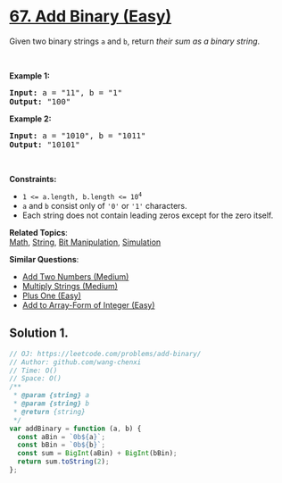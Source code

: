 # [67. Add Binary (Easy)](https://leetcode.com/problems/add-binary/)

<p>Given two binary strings <code>a</code> and <code>b</code>, return <em>their sum as a binary string</em>.</p>

<p>&nbsp;</p>
<p><strong>Example 1:</strong></p>
<pre><strong>Input:</strong> a = "11", b = "1"
<strong>Output:</strong> "100"
</pre><p><strong>Example 2:</strong></p>
<pre><strong>Input:</strong> a = "1010", b = "1011"
<strong>Output:</strong> "10101"
</pre>
<p>&nbsp;</p>
<p><strong>Constraints:</strong></p>

<ul>
	<li><code>1 &lt;= a.length, b.length &lt;= 10<sup>4</sup></code></li>
	<li><code>a</code> and <code>b</code> consist&nbsp;only of <code>'0'</code> or <code>'1'</code> characters.</li>
	<li>Each string does not contain leading zeros except for the zero itself.</li>
</ul>

**Related Topics**:  
[Math](https://leetcode.com/tag/math/), [String](https://leetcode.com/tag/string/), [Bit Manipulation](https://leetcode.com/tag/bit-manipulation/), [Simulation](https://leetcode.com/tag/simulation/)

**Similar Questions**:

- [Add Two Numbers (Medium)](https://leetcode.com/problems/add-two-numbers/)
- [Multiply Strings (Medium)](https://leetcode.com/problems/multiply-strings/)
- [Plus One (Easy)](https://leetcode.com/problems/plus-one/)
- [Add to Array-Form of Integer (Easy)](https://leetcode.com/problems/add-to-array-form-of-integer/)

## Solution 1.

```js
// OJ: https://leetcode.com/problems/add-binary/
// Author: github.com/wang-chenxi
// Time: O()
// Space: O()
/**
 * @param {string} a
 * @param {string} b
 * @return {string}
 */
var addBinary = function (a, b) {
  const aBin = `0b${a}`;
  const bBin = `0b${b}`;
  const sum = BigInt(aBin) + BigInt(bBin);
  return sum.toString(2);
};
```
